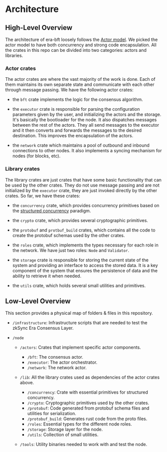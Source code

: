 # Architecture

## High-Level Overview

The architecture of era-bft loosely follows the [Actor model](https://en.wikipedia.org/wiki/Actor_model). We picked the actor model to have both concurrency and strong code encapsulation. All the crates in this repo can be divided into two categories: actors and libraries.

### Actor crates

The actor crates are where the vast majority of the work is done. Each of them maintains its own separate state and communicate with each other through message passing. We have the following actor crates:

- the `bft` crate implements the logic for the consensus algorithm.

- the `executor` crate is responsible for parsing the configuration parameters given by the user, and initializing the actors and the storage. It's basically the bootloader for the node. It also dispatches messages between the rest of the actors. They all send messages to the executor and it then converts and forwards the messages to the desired destination. This improves the encapsulation of the actors.

- the `network` crate which maintains a pool of outbound and inbound connections to other nodes. It also implements a syncing mechanism for nodes (for blocks, etc).

### Library crates

The library crates are just crates that have some basic functionality that can be used by the other crates. They do not use message passing and are not initialized by the `executor` crate, they are just invoked directly by the other crates. So far, we have these crates:

- the `concurrency` crate, which provides concurrency primitives based on the [structured concurrency](https://en.wikipedia.org/wiki/Structured_concurrency) paradigm.

- the `crypto` crate, which provides several cryptographic primitives.

- the `protobuf` and `protbuf_build` crates, which contains all the code to create the protobuf schemas used by the other crates.

- the `roles` crate, which implements the types necessary for each role in the network. We have just two roles: `Node` and `Validator`.

- the `storage` crate is responsible for storing the current state of the system and providing an interface to access the stored data. It is a key component of the system that ensures the persistence of data and the ability to retrieve it when needed.

- the `utils` crate, which holds several small utilities and primitives.

## Low-Level Overview

This section provides a physical map of folders & files in this repository.

- `/infrastructure`: Infrastructure scripts that are needed to test the zkSync Era Consensus Layer.

- `/node`

  - `/actors`: Crates that implement specific actor components.

    - `/bft`: The consensus actor.
    - `/executor`: The actor orchestrator.
    - `/network`: The network actor.

  - `/lib`: All the library crates used as dependencies of the actor crates above.

    - `/concurrency`: Crate with essential primitives for structured concurrency.
    - `/crypto`: Cryptographic primitives used by the other crates.
    - `/protobuf`: Code generated from protobuf schema files and utilities for serialization.
    - `/protobuf_build`: Generates rust code from the proto files.
    - `/roles`: Essential types for the different node roles.
    - `/storage`: Storage layer for the node.
    - `/utils`: Collection of small utilities.

  - `/tools`: Utility binaries needed to work with and test the node.
